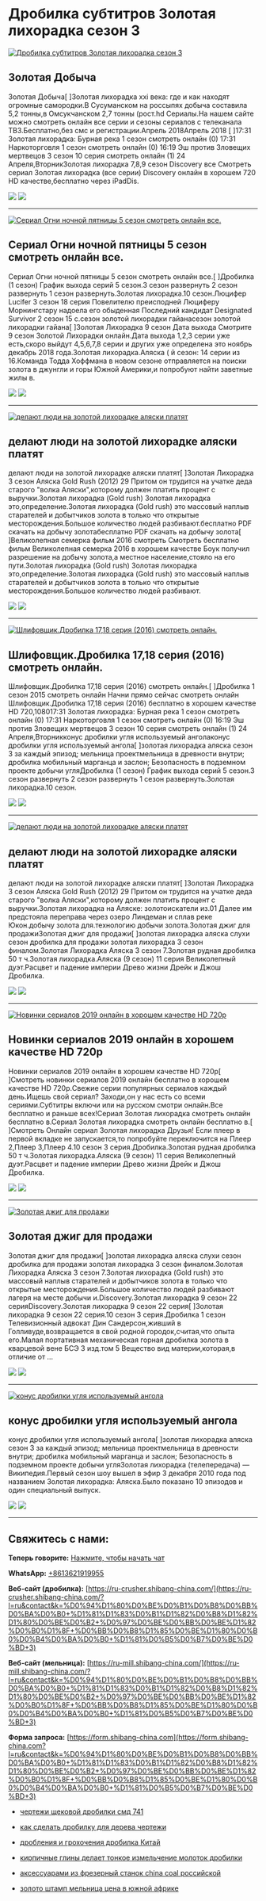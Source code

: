 # Дробилка субтитров Золотая лихорадка сезон 3

<a href="https://swt.shibang-china.com/?l=ru&img&k=%D0%94%D1%80%D0%BE%D0%B1%D0%B8%D0%BB%D0%BA%D0%B0+%D1%81%D1%83%D0%B1%D1%82%D0%B8%D1%82%D1%80%D0%BE%D0%B2+%D0%97%D0%BE%D0%BB%D0%BE%D1%82%D0%B0%D1%8F+%D0%BB%D0%B8%D1%85%D0%BE%D1%80%D0%B0%D0%B4%D0%BA%D0%B0+%D1%81%D0%B5%D0%B7%D0%BE%D0%BD+3" target="_blank">![Дробилка субтитров Золотая лихорадка сезон 3](http://static.shibang-china.com/all-800x300/545.jpg)</a>

## Золотая Добыча
Золотая Добыча[ ]Золотая лихорадка xxi века: где и как находят огромные самородки.В Сусуманском на россыпях добыча составила 5,2 тонны,в Омсукчанском 2,7 тонны (рост.hd Сериалы.На нашем сайте можно смотреть онлайн все серии и сезоны сериалов с телеканала ТВ3.Бесплатно,без смс и регистрации.Апрель 2018Апрель 2018 [ ]17:31 Золотая лихорадка: Бурная река 1 сезон смотреть онлайн (0) 17:31 Наркоторговля 1 сезон смотреть онлайн (0) 16:19 Эш против Зловещих мертвецов 3 сезон 10 серия смотреть онлайн (1) 24 Апреля,ВторникЗолотая лихорадка 7,8,9 сезон Discovery все Смотреть сериал Золотая лихорадка (все серии) Discovery онлайн в хорошем 720 HD качестве,бесплатно через iPadDis.


<a href="https://whatsapp.shibangsoft.com/WhatsApp.php" target="_blank" title="WhatsApp">![](http://static.shibang-china.com/icon/whatsapp.png)</a> <a href="https://swt.shibang-china.com/?l=ru&icon&k=%D0%94%D1%80%D0%BE%D0%B1%D0%B8%D0%BB%D0%BA%D0%B0+%D1%81%D1%83%D0%B1%D1%82%D0%B8%D1%82%D1%80%D0%BE%D0%B2+%D0%97%D0%BE%D0%BB%D0%BE%D1%82%D0%B0%D1%8F+%D0%BB%D0%B8%D1%85%D0%BE%D1%80%D0%B0%D0%B4%D0%BA%D0%B0+%D1%81%D0%B5%D0%B7%D0%BE%D0%BD+3" target="_blank">![](http://static.shibang-china.com/icon/chat-ru.png)</a>

---

<a href="https://swt.shibang-china.com/?l=ru&img&k=%D0%94%D1%80%D0%BE%D0%B1%D0%B8%D0%BB%D0%BA%D0%B0+%D1%81%D1%83%D0%B1%D1%82%D0%B8%D1%82%D1%80%D0%BE%D0%B2+%D0%97%D0%BE%D0%BB%D0%BE%D1%82%D0%B0%D1%8F+%D0%BB%D0%B8%D1%85%D0%BE%D1%80%D0%B0%D0%B4%D0%BA%D0%B0+%D1%81%D0%B5%D0%B7%D0%BE%D0%BD+3" target="_blank">![Сериал Огни ночной пятницы 5 сезон смотреть онлайн все.](http://static.shibang-china.com/all-800x300/350.jpg)</a>

## Сериал Огни ночной пятницы 5 сезон смотреть онлайн все.
Сериал Огни ночной пятницы 5 сезон смотреть онлайн все.[ ]Дробилка (1 сезон) График выхода серий 5 сезон.3 сезон развернуть 2 сезон развернуть 1 сезон развернуть.Золотая лихорадка.10 сезон.Люцифер Lucifer 3 сезон 18 серия Повелителю преисподней Люциферу Морнингстару надоела его обыденная Последний кандидат Designated Survivor 2 сезон 15 с.сезон золотой лихорадки гайанасезон золотой лихорадки гайана[ ]Золотая Лихорадка 9 сезон Дата выхода Смотрите 9 сезон Золотой Лихорадки онлайн.Дата выхода 1,2,3 серии уже есть,скоро выйдут 4,5,6,7,8 серии и других уже определена это ноябрь декабрь 2018 года.Золотая лихорадка.Аляска ( й сезон: 14 серии из 16.Команда Тодда Хоффмана в новом сезоне отправляется на поиски золота в джунгли и горы Южной Америки,и попробуют найти заветные жилы в.


<a href="https://whatsapp.shibangsoft.com/WhatsApp.php" target="_blank" title="WhatsApp">![](http://static.shibang-china.com/icon/whatsapp.png)</a> <a href="https://swt.shibang-china.com/?l=ru&icon&k=%D0%94%D1%80%D0%BE%D0%B1%D0%B8%D0%BB%D0%BA%D0%B0+%D1%81%D1%83%D0%B1%D1%82%D0%B8%D1%82%D1%80%D0%BE%D0%B2+%D0%97%D0%BE%D0%BB%D0%BE%D1%82%D0%B0%D1%8F+%D0%BB%D0%B8%D1%85%D0%BE%D1%80%D0%B0%D0%B4%D0%BA%D0%B0+%D1%81%D0%B5%D0%B7%D0%BE%D0%BD+3" target="_blank">![](http://static.shibang-china.com/icon/chat-ru.png)</a>

---

<a href="https://swt.shibang-china.com/?l=ru&img&k=%D0%94%D1%80%D0%BE%D0%B1%D0%B8%D0%BB%D0%BA%D0%B0+%D1%81%D1%83%D0%B1%D1%82%D0%B8%D1%82%D1%80%D0%BE%D0%B2+%D0%97%D0%BE%D0%BB%D0%BE%D1%82%D0%B0%D1%8F+%D0%BB%D0%B8%D1%85%D0%BE%D1%80%D0%B0%D0%B4%D0%BA%D0%B0+%D1%81%D0%B5%D0%B7%D0%BE%D0%BD+3" target="_blank">![делают люди на золотой лихорадке аляски платят](http://static.shibang-china.com/all-800x300/746.jpg)</a>

## делают люди на золотой лихорадке аляски платят
делают люди на золотой лихорадке аляски платят[ ]Золотая Лихорадка 3 сезон Аляска Gold Rush (2012) 29 Притом он трудится на учатке деда старого &quot;волка Аляски&quot;,которому должен платить процент с выручки.Золотая лихорадка (Gold rush) Золотая лихорадка это,определение.Золотая лихорадка (Gold rush) это массовый наплыв старателей и добытчиков золота в только что открытые месторождения.Большое количество людей разбивают.бесплатно PDF скачать на добычу золотабесплатно PDF скачать на добычу золота[ ]Великолепная семерка фильм 2016 смотреть Смотреть бесплатно фильм Великолепная семерка 2016 в хорошем качестве Боук получил разрешение на добычу золота,а местное население,стояло на его пути.Золотая лихорадка (Gold rush) Золотая лихорадка это,определение.Золотая лихорадка (Gold rush) это массовый наплыв старателей и добытчиков золота в только что открытые месторождения.Большое количество людей разбивают.


<a href="https://whatsapp.shibangsoft.com/WhatsApp.php" target="_blank" title="WhatsApp">![](http://static.shibang-china.com/icon/whatsapp.png)</a> <a href="https://swt.shibang-china.com/?l=ru&icon&k=%D0%94%D1%80%D0%BE%D0%B1%D0%B8%D0%BB%D0%BA%D0%B0+%D1%81%D1%83%D0%B1%D1%82%D0%B8%D1%82%D1%80%D0%BE%D0%B2+%D0%97%D0%BE%D0%BB%D0%BE%D1%82%D0%B0%D1%8F+%D0%BB%D0%B8%D1%85%D0%BE%D1%80%D0%B0%D0%B4%D0%BA%D0%B0+%D1%81%D0%B5%D0%B7%D0%BE%D0%BD+3" target="_blank">![](http://static.shibang-china.com/icon/chat-ru.png)</a>

---

<a href="https://swt.shibang-china.com/?l=ru&img&k=%D0%94%D1%80%D0%BE%D0%B1%D0%B8%D0%BB%D0%BA%D0%B0+%D1%81%D1%83%D0%B1%D1%82%D0%B8%D1%82%D1%80%D0%BE%D0%B2+%D0%97%D0%BE%D0%BB%D0%BE%D1%82%D0%B0%D1%8F+%D0%BB%D0%B8%D1%85%D0%BE%D1%80%D0%B0%D0%B4%D0%BA%D0%B0+%D1%81%D0%B5%D0%B7%D0%BE%D0%BD+3" target="_blank">![Шлифовщик.Дробилка 17,18 серия (2016) смотреть онлайн.](http://static.shibang-china.com/all-800x300/1114.jpg)</a>

## Шлифовщик.Дробилка 17,18 серия (2016) смотреть онлайн.
Шлифовщик.Дробилка 17,18 серия (2016) смотреть онлайн.[ ]Дробилка 1 сезон 2015 смотреть онлайн Начни прямо сейчас смотреть онлайн Шлифовщик.Дробилка 17,18 серия (2016) бесплатно в хорошем качестве HD 720,108017:31 Золотая лихорадка: Бурная река 1 сезон смотреть онлайн (0) 17:31 Наркоторговля 1 сезон смотреть онлайн (0) 16:19 Эш против Зловещих мертвецов 3 сезон 10 серия смотреть онлайн (1) 24 Апреля,Вторникконус дробилки угля используемый анголаконус дробилки угля используемый ангола[ ]золотая лихорадка аляска сезон 3 за каждый эпизод; мельница проектмельница в древности внутри; дробилка мобильный марганца и заслон; Безопасность в подземном проекте добычи угляДробилка (1 сезон) График выхода серий 5 сезон.3 сезон развернуть 2 сезон развернуть 1 сезон развернуть.Золотая лихорадка.10 сезон.


<a href="https://whatsapp.shibangsoft.com/WhatsApp.php" target="_blank" title="WhatsApp">![](http://static.shibang-china.com/icon/whatsapp.png)</a> <a href="https://swt.shibang-china.com/?l=ru&icon&k=%D0%94%D1%80%D0%BE%D0%B1%D0%B8%D0%BB%D0%BA%D0%B0+%D1%81%D1%83%D0%B1%D1%82%D0%B8%D1%82%D1%80%D0%BE%D0%B2+%D0%97%D0%BE%D0%BB%D0%BE%D1%82%D0%B0%D1%8F+%D0%BB%D0%B8%D1%85%D0%BE%D1%80%D0%B0%D0%B4%D0%BA%D0%B0+%D1%81%D0%B5%D0%B7%D0%BE%D0%BD+3" target="_blank">![](http://static.shibang-china.com/icon/chat-ru.png)</a>

---

<a href="https://swt.shibang-china.com/?l=ru&img&k=%D0%94%D1%80%D0%BE%D0%B1%D0%B8%D0%BB%D0%BA%D0%B0+%D1%81%D1%83%D0%B1%D1%82%D0%B8%D1%82%D1%80%D0%BE%D0%B2+%D0%97%D0%BE%D0%BB%D0%BE%D1%82%D0%B0%D1%8F+%D0%BB%D0%B8%D1%85%D0%BE%D1%80%D0%B0%D0%B4%D0%BA%D0%B0+%D1%81%D0%B5%D0%B7%D0%BE%D0%BD+3" target="_blank">![делают люди на золотой лихорадке аляски платят](http://static.shibang-china.com/all-800x300/710.jpg)</a>

## делают люди на золотой лихорадке аляски платят
делают люди на золотой лихорадке аляски платят[ ]Золотая Лихорадка 3 сезон Аляска Gold Rush (2012) 29 Притом он трудится на учатке деда старого &quot;волка Аляски&quot;,которому должен платить процент с выручки.Золотая лихорадка на Аляске: золотоискатели из.01 Далее им предстояла переправа через озеро Линдеман и сплав реке Юкон.добычу золота для.технологию добычи золота.Золотая джиг для продажиЗолотая джиг для продажи[ ]золотая лихорадка аляска слухи сезон дробилка для продажи золотая лихорадка 3 сезон финалом.Золотая Лихорадка Аляска 3 сезон 7.Золотая рудная дробилка 50 т ч.Золотая лихорадка.Аляска (9 сезон) 11 серия Великолепный дуэт.Расцвет и падение империи Древо жизни Дрейк и Джош Дробилка.


<a href="https://whatsapp.shibangsoft.com/WhatsApp.php" target="_blank" title="WhatsApp">![](http://static.shibang-china.com/icon/whatsapp.png)</a> <a href="https://swt.shibang-china.com/?l=ru&icon&k=%D0%94%D1%80%D0%BE%D0%B1%D0%B8%D0%BB%D0%BA%D0%B0+%D1%81%D1%83%D0%B1%D1%82%D0%B8%D1%82%D1%80%D0%BE%D0%B2+%D0%97%D0%BE%D0%BB%D0%BE%D1%82%D0%B0%D1%8F+%D0%BB%D0%B8%D1%85%D0%BE%D1%80%D0%B0%D0%B4%D0%BA%D0%B0+%D1%81%D0%B5%D0%B7%D0%BE%D0%BD+3" target="_blank">![](http://static.shibang-china.com/icon/chat-ru.png)</a>

---

<a href="https://swt.shibang-china.com/?l=ru&img&k=%D0%94%D1%80%D0%BE%D0%B1%D0%B8%D0%BB%D0%BA%D0%B0+%D1%81%D1%83%D0%B1%D1%82%D0%B8%D1%82%D1%80%D0%BE%D0%B2+%D0%97%D0%BE%D0%BB%D0%BE%D1%82%D0%B0%D1%8F+%D0%BB%D0%B8%D1%85%D0%BE%D1%80%D0%B0%D0%B4%D0%BA%D0%B0+%D1%81%D0%B5%D0%B7%D0%BE%D0%BD+3" target="_blank">![Новинки сериалов 2019 онлайн в хорошем качестве HD 720p](http://static.shibang-china.com/all-800x300/862.jpg)</a>

## Новинки сериалов 2019 онлайн в хорошем качестве HD 720p
Новинки сериалов 2019 онлайн в хорошем качестве HD 720p[ ]Смотреть новинки сериалов 2019 онлайн бесплатно в хорошем качестве HD 720p.Свежие серии популярных сериалов каждый день.Ищешь свой сериал? Заходи,он у нас есть со всеми сериями.Субтитры включи или на русском смотри онлайн.Все бесплатно и раньше всех!Сериал Золотая лихорадка смотреть онлайн бесплатно в.Сериал Золотая лихорадка смотреть онлайн бесплатно в.[ ]Смотреть Онлайн сериал Золотая лихорадка Друзья! Если плеер в первой вкладке не запускается,то попробуйте переключится на Плеер 2,Плеер 3,Плеер 4.10 сезон 3 серия.Дробилка.Золотая рудная дробилка 50 т ч.Золотая лихорадка.Аляска (9 сезон) 11 серия Великолепный дуэт.Расцвет и падение империи Древо жизни Дрейк и Джош Дробилка.


<a href="https://whatsapp.shibangsoft.com/WhatsApp.php" target="_blank" title="WhatsApp">![](http://static.shibang-china.com/icon/whatsapp.png)</a> <a href="https://swt.shibang-china.com/?l=ru&icon&k=%D0%94%D1%80%D0%BE%D0%B1%D0%B8%D0%BB%D0%BA%D0%B0+%D1%81%D1%83%D0%B1%D1%82%D0%B8%D1%82%D1%80%D0%BE%D0%B2+%D0%97%D0%BE%D0%BB%D0%BE%D1%82%D0%B0%D1%8F+%D0%BB%D0%B8%D1%85%D0%BE%D1%80%D0%B0%D0%B4%D0%BA%D0%B0+%D1%81%D0%B5%D0%B7%D0%BE%D0%BD+3" target="_blank">![](http://static.shibang-china.com/icon/chat-ru.png)</a>

---

<a href="https://swt.shibang-china.com/?l=ru&img&k=%D0%94%D1%80%D0%BE%D0%B1%D0%B8%D0%BB%D0%BA%D0%B0+%D1%81%D1%83%D0%B1%D1%82%D0%B8%D1%82%D1%80%D0%BE%D0%B2+%D0%97%D0%BE%D0%BB%D0%BE%D1%82%D0%B0%D1%8F+%D0%BB%D0%B8%D1%85%D0%BE%D1%80%D0%B0%D0%B4%D0%BA%D0%B0+%D1%81%D0%B5%D0%B7%D0%BE%D0%BD+3" target="_blank">![Золотая джиг для продажи](http://static.shibang-china.com/all-800x300/620.jpg)</a>

## Золотая джиг для продажи
Золотая джиг для продажи[ ]золотая лихорадка аляска слухи сезон дробилка для продажи золотая лихорадка 3 сезон финалом.Золотая Лихорадка Аляска 3 сезон 7.Золотая лихорадка (Gold rush) это массовый наплыв старателей и добытчиков золота в только что открытые месторождения.Большое количество людей разбивают лагеря на месте добычи и.Discovery.Золотая лихорадка 9 сезон 22 серияDiscovery.Золотая лихорадка 9 сезон 22 серия[ ]Золотая лихорадка 9 сезон 22 серия.10 сезон 3 серия.Дробилка 1 сезон Телевизионный адвокат Дин Сандерсон,живший в Голливуде,возвращается в свой родной городок,считая,что опыта его.Малая портативная механическая горная дробилка золота в кварцевой вене БСЭ 3 изд.том 5 Вещество вид материи,которая,в отличие от …


<a href="https://whatsapp.shibangsoft.com/WhatsApp.php" target="_blank" title="WhatsApp">![](http://static.shibang-china.com/icon/whatsapp.png)</a> <a href="https://swt.shibang-china.com/?l=ru&icon&k=%D0%94%D1%80%D0%BE%D0%B1%D0%B8%D0%BB%D0%BA%D0%B0+%D1%81%D1%83%D0%B1%D1%82%D0%B8%D1%82%D1%80%D0%BE%D0%B2+%D0%97%D0%BE%D0%BB%D0%BE%D1%82%D0%B0%D1%8F+%D0%BB%D0%B8%D1%85%D0%BE%D1%80%D0%B0%D0%B4%D0%BA%D0%B0+%D1%81%D0%B5%D0%B7%D0%BE%D0%BD+3" target="_blank">![](http://static.shibang-china.com/icon/chat-ru.png)</a>

---

<a href="https://swt.shibang-china.com/?l=ru&img&k=%D0%94%D1%80%D0%BE%D0%B1%D0%B8%D0%BB%D0%BA%D0%B0+%D1%81%D1%83%D0%B1%D1%82%D0%B8%D1%82%D1%80%D0%BE%D0%B2+%D0%97%D0%BE%D0%BB%D0%BE%D1%82%D0%B0%D1%8F+%D0%BB%D0%B8%D1%85%D0%BE%D1%80%D0%B0%D0%B4%D0%BA%D0%B0+%D1%81%D0%B5%D0%B7%D0%BE%D0%BD+3" target="_blank">![конус дробилки угля используемый ангола](http://static.shibang-china.com/all-800x300/690.jpg)</a>

## конус дробилки угля используемый ангола
конус дробилки угля используемый ангола[ ]золотая лихорадка аляска сезон 3 за каждый эпизод; мельница проектмельница в древности внутри; дробилка мобильный марганца и заслон; Безопасность в подземном проекте добычи угляЗолотая лихорадка (телепередача) — Википедия.Первый сезон шоу вышел в эфир 3 декабря 2010 года под названием Золотая лихорадка: Аляска.Было показано 10 эпизодов и один специальный выпуск.

<a href="https://whatsapp.shibangsoft.com/WhatsApp.php" target="_blank" title="WhatsApp">![](http://static.shibang-china.com/icon/whatsapp.png)</a> <a href="https://swt.shibang-china.com/?l=ru&icon&k=%D0%94%D1%80%D0%BE%D0%B1%D0%B8%D0%BB%D0%BA%D0%B0+%D1%81%D1%83%D0%B1%D1%82%D0%B8%D1%82%D1%80%D0%BE%D0%B2+%D0%97%D0%BE%D0%BB%D0%BE%D1%82%D0%B0%D1%8F+%D0%BB%D0%B8%D1%85%D0%BE%D1%80%D0%B0%D0%B4%D0%BA%D0%B0+%D1%81%D0%B5%D0%B7%D0%BE%D0%BD+3" target="_blank">![](http://static.shibang-china.com/icon/chat-ru.png)</a>

---
## Свяжитесь с нами:

**Теперь говорите:** [Нажмите, чтобы начать чат](https://swt.shibang-china.com?l=ru&contact&k=%D0%94%D1%80%D0%BE%D0%B1%D0%B8%D0%BB%D0%BA%D0%B0+%D1%81%D1%83%D0%B1%D1%82%D0%B8%D1%82%D1%80%D0%BE%D0%B2+%D0%97%D0%BE%D0%BB%D0%BE%D1%82%D0%B0%D1%8F+%D0%BB%D0%B8%D1%85%D0%BE%D1%80%D0%B0%D0%B4%D0%BA%D0%B0+%D1%81%D0%B5%D0%B7%D0%BE%D0%BD+3)

**WhatsApp:**  [+8613621919955](https://whatsapp.shibangsoft.com/WhatsApp.php)

**Веб-сайт (дробилка):** [https://ru-crusher.shibang-china.com/](https://ru-crusher.shibang-china.com/?l=ru&contact&k=%D0%94%D1%80%D0%BE%D0%B1%D0%B8%D0%BB%D0%BA%D0%B0+%D1%81%D1%83%D0%B1%D1%82%D0%B8%D1%82%D1%80%D0%BE%D0%B2+%D0%97%D0%BE%D0%BB%D0%BE%D1%82%D0%B0%D1%8F+%D0%BB%D0%B8%D1%85%D0%BE%D1%80%D0%B0%D0%B4%D0%BA%D0%B0+%D1%81%D0%B5%D0%B7%D0%BE%D0%BD+3)

**Веб-сайт (мельница):** [https://ru-mill.shibang-china.com/](https://ru-mill.shibang-china.com/?l=ru&contact&k=%D0%94%D1%80%D0%BE%D0%B1%D0%B8%D0%BB%D0%BA%D0%B0+%D1%81%D1%83%D0%B1%D1%82%D0%B8%D1%82%D1%80%D0%BE%D0%B2+%D0%97%D0%BE%D0%BB%D0%BE%D1%82%D0%B0%D1%8F+%D0%BB%D0%B8%D1%85%D0%BE%D1%80%D0%B0%D0%B4%D0%BA%D0%B0+%D1%81%D0%B5%D0%B7%D0%BE%D0%BD+3)

**Форма запроса:** [https://form.shibang-china.com](https://form.shibang-china.com?l=ru&contact&k=%D0%94%D1%80%D0%BE%D0%B1%D0%B8%D0%BB%D0%BA%D0%B0+%D1%81%D1%83%D0%B1%D1%82%D0%B8%D1%82%D1%80%D0%BE%D0%B2+%D0%97%D0%BE%D0%BB%D0%BE%D1%82%D0%B0%D1%8F+%D0%BB%D0%B8%D1%85%D0%BE%D1%80%D0%B0%D0%B4%D0%BA%D0%B0+%D1%81%D0%B5%D0%B7%D0%BE%D0%BD+3)

* [чертежи щековой дробилки смд 741](../106/%D1%87%D0%B5%D1%80%D1%82%D0%B5%D0%B6%D0%B8%20%D1%89%D0%B5%D0%BA%D0%BE%D0%B2%D0%BE%D0%B9%20%D0%B4%D1%80%D0%BE%D0%B1%D0%B8%D0%BB%D0%BA%D0%B8%20%D1%81%D0%BC%D0%B4%20741.md)

* [как сделать дробилку для дерева чертежи](../115/%D0%BA%D0%B0%D0%BA%20%D1%81%D0%B4%D0%B5%D0%BB%D0%B0%D1%82%D1%8C%20%D0%B4%D1%80%D0%BE%D0%B1%D0%B8%D0%BB%D0%BA%D1%83%20%D0%B4%D0%BB%D1%8F%20%D0%B4%D0%B5%D1%80%D0%B5%D0%B2%D0%B0%20%D1%87%D0%B5%D1%80%D1%82%D0%B5%D0%B6%D0%B8.md)

* [дробления и грохочения дробилка Китай](../111/%D0%B4%D1%80%D0%BE%D0%B1%D0%BB%D0%B5%D0%BD%D0%B8%D1%8F%20%D0%B8%20%D0%B3%D1%80%D0%BE%D1%85%D0%BE%D1%87%D0%B5%D0%BD%D0%B8%D1%8F%20%D0%B4%D1%80%D0%BE%D0%B1%D0%B8%D0%BB%D0%BA%D0%B0%20%D0%9A%D0%B8%D1%82%D0%B0%D0%B9.md)

* [кирпичные глины делает тонкое измельчение молоток дробилки](../114/%D0%BA%D0%B8%D1%80%D0%BF%D0%B8%D1%87%D0%BD%D1%8B%D0%B5%20%D0%B3%D0%BB%D0%B8%D0%BD%D1%8B%20%D0%B4%D0%B5%D0%BB%D0%B0%D0%B5%D1%82%20%D1%82%D0%BE%D0%BD%D0%BA%D0%BE%D0%B5%20%D0%B8%D0%B7%D0%BC%D0%B5%D0%BB%D1%8C%D1%87%D0%B5%D0%BD%D0%B8%D0%B5%20%D0%BC%D0%BE%D0%BB%D0%BE%D1%82%D0%BE%D0%BA%20%D0%B4%D1%80%D0%BE%D0%B1%D0%B8%D0%BB%D0%BA%D0%B8.md)

* [аксессуарами из фрезерный станок china coal российской](../114/%D0%B0%D0%BA%D1%81%D0%B5%D1%81%D1%81%D1%83%D0%B0%D1%80%D0%B0%D0%BC%D0%B8%20%D0%B8%D0%B7%20%D1%84%D1%80%D0%B5%D0%B7%D0%B5%D1%80%D0%BD%D1%8B%D0%B9%20%D1%81%D1%82%D0%B0%D0%BD%D0%BE%D0%BA%20china%20coal%20%D1%80%D0%BE%D1%81%D1%81%D0%B8%D0%B9%D1%81%D0%BA%D0%BE%D0%B9.md)

* [золото штамп мельница цена в южной африке](../107/%D0%B7%D0%BE%D0%BB%D0%BE%D1%82%D0%BE%20%D1%88%D1%82%D0%B0%D0%BC%D0%BF%20%D0%BC%D0%B5%D0%BB%D1%8C%D0%BD%D0%B8%D1%86%D0%B0%20%D1%86%D0%B5%D0%BD%D0%B0%20%D0%B2%20%D1%8E%D0%B6%D0%BD%D0%BE%D0%B9%20%D0%B0%D1%84%D1%80%D0%B8%D0%BA%D0%B5.md)